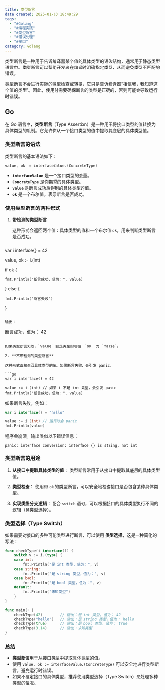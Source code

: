 ```yaml
---
title: 类型断言
date created: 2025-01-03 18:49:29
tags:
  - "#Golang"
  - "#编程实践"
  - "#类型断言"
  - "#错误处理"
  - "#接口"
category: Golang
---
```


类型断言是一种用于告诉编译器某个值的具体类型的语法结构，通常用于静态类型语言中。类型断言可以帮助开发者在编译时明确指定类型，从而避免类型不匹配的错误。

类型断言不会进行实际的类型检查或转换，它只是告诉编译器“相信我，我知道这个值的类型”。因此，使用时需要确保断言的类型是正确的，否则可能会导致运行时错误。

## Go

在 Go 语言中，**类型断言**（Type Assertion）是一种用于将接口类型的值转换为具体类型的机制。它允许你从一个接口类型的值中提取其底层的具体类型值。

### 类型断言的语法

类型断言的基本语法如下：

```go
value, ok := interfaceValue.(ConcreteType)
```

- **`interfaceValue`** 是一个接口类型的变量。
- **`ConcreteType`** 是你期望的具体类型。
- **`value`** 是断言成功后得到的具体类型的值。
- **`ok`** 是一个布尔值，表示断言是否成功。

### 使用类型断言的两种形式

1. **带检测的类型断言**

   这种形式会返回两个值：具体类型的值和一个布尔值 `ok`，用来判断类型断言是否成功。

   ```go

var i interface{} = 42

value, ok := i.(int)

if ok {

    fmt.Println("断言成功，值为：", value)

} else {

    fmt.Println("断言失败")

}

   ```

   输出：

   ```

   断言成功，值为： 42

   ```

   如果类型断言失败，`value` 会是类型的零值，`ok` 为 `false`。

2. **不带检测的类型断言**

   这种形式直接返回具体类型的值。如果断言失败，会引发 panic。

   ```go
var i interface{} = 42

value := i.(int) // 如果 i 不是 int 类型，会引发 panic
fmt.Println("断言成功，值为：", value)
   ```

   如果断言失败，例如：

   ```go
   var i interface{} = "hello"

   value := i.(int) // 运行时会 panic
   fmt.Println(value)
   ```

   程序会崩溃，输出类似以下错误信息：

   ```
   panic: interface conversion: interface {} is string, not int
   ```

### 类型断言的用途

1. **从接口中提取具体类型的值**：
   类型断言常用于从接口中提取其底层的具体类型值。

2. **类型检查**：
   使用带 `ok` 的类型断言，可以安全地检查接口是否包含某种具体类型。

3. **实现类型分支逻辑**：
   配合 `switch` 语句，可以根据接口的具体类型执行不同的逻辑（见类型选择）。

### 类型选择（Type Switch）

如果需要对接口的多种可能类型进行断言，可以使用 **类型选择**，这是一种简化的写法：

```go
func checkType(i interface{}) {
    switch v := i.(type) {
    case int:
        fmt.Println("是 int 类型，值为：", v)
    case string:
        fmt.Println("是 string 类型，值为：", v)
    case bool:
        fmt.Println("是 bool 类型，值为：", v)
    default:
        fmt.Println("未知类型")
    }
}

func main() {
    checkType(42)        // 输出：是 int 类型，值为： 42
    checkType("hello")   // 输出：是 string 类型，值为： hello
    checkType(true)      // 输出：是 bool 类型，值为： true
    checkType(3.14)      // 输出：未知类型
}
```

### 总结

- **类型断言**用于从接口类型中提取具体类型的值。
- 使用 `value, ok := interfaceValue.(ConcreteType)` 可以安全地进行类型断言，避免运行时错误。
- 如果不确定接口的具体类型，推荐使用类型选择（Type Switch）来处理多种类型的情况。
